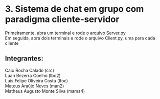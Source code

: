 # 3. Sistema de chat em grupo com paradigma cliente-servidor

Primeiramente, abra um terminal e rode o arquivo Server.py  
Em seguida, abra dois terminais e rode o arquivo Client.py, uma para cada cliente


## Integrantes:
Caio Rocha Calado (crc)  
Luan Bezerra Coelho (lbc2)  
Luis Felipe Oliveira Costa (lfoc)  
Mateus Araújo Neves (man2)  
Matheus Augusto Monte Silva (mams4)
